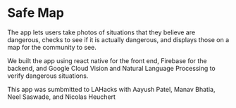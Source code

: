 # Safe Map

The app lets users take photos of situations that they believe are dangerous, checks to see if it is actually dangerous, and displays those on a map for the community to see.

We built the app using react native for the front end, Firebase for the backend, and Google Cloud Vision and Natural Language Processing to verify dangerous situations.

This app was sumbmitted to LAHacks with Aayush Patel, Manav Bhatia, Neel Saswade, and Nicolas Heuchert
